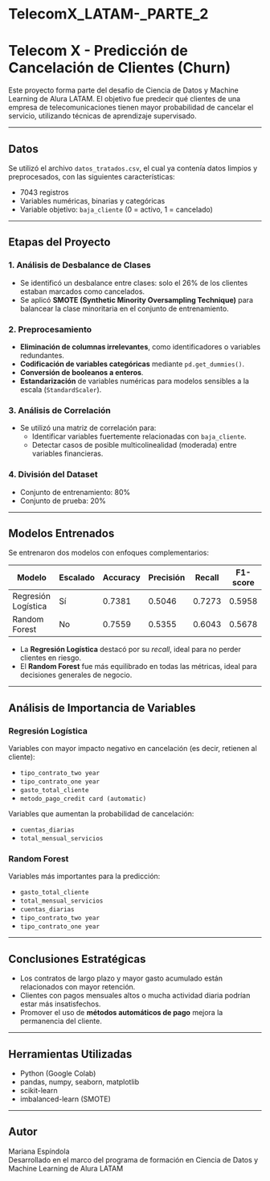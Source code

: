# TelecomX_LATAM-_PARTE_2

#  Telecom X - Predicción de Cancelación de Clientes (Churn)

Este proyecto forma parte del desafío de Ciencia de Datos y Machine Learning de Alura LATAM. El objetivo fue predecir qué clientes de una empresa de telecomunicaciones tienen mayor probabilidad de cancelar el servicio, utilizando técnicas de aprendizaje supervisado.

---

##  Datos

Se utilizó el archivo `datos_tratados.csv`, el cual ya contenía datos limpios y preprocesados, con las siguientes características:

- 7043 registros
- Variables numéricas, binarias y categóricas
- Variable objetivo: `baja_cliente` (0 = activo, 1 = cancelado)

---

## Etapas del Proyecto

### 1.  Análisis de Desbalance de Clases

- Se identificó un desbalance entre clases: solo el 26% de los clientes estaban marcados como cancelados.
- Se aplicó **SMOTE (Synthetic Minority Oversampling Technique)** para balancear la clase minoritaria en el conjunto de entrenamiento.

### 2.  Preprocesamiento

- **Eliminación de columnas irrelevantes**, como identificadores o variables redundantes.
- **Codificación de variables categóricas** mediante `pd.get_dummies()`.
- **Conversión de booleanos a enteros**.
- **Estandarización** de variables numéricas para modelos sensibles a la escala (`StandardScaler`).

### 3.  Análisis de Correlación

- Se utilizó una matriz de correlación para:
  - Identificar variables fuertemente relacionadas con `baja_cliente`.
  - Detectar casos de posible multicolinealidad (moderada) entre variables financieras.

### 4.  División del Dataset

- Conjunto de entrenamiento: 80%
- Conjunto de prueba: 20%

---

##  Modelos Entrenados

Se entrenaron dos modelos con enfoques complementarios:

| Modelo              | Escalado | Accuracy | Precisión | Recall | F1-score |
|---------------------|----------|----------|-----------|--------|----------|
| Regresión Logística | Sí       | 0.7381   | 0.5046    | 0.7273 | 0.5958   |
| Random Forest       | No       | 0.7559   | 0.5355    | 0.6043 | 0.5678   |

- La **Regresión Logística** destacó por su *recall*, ideal para no perder clientes en riesgo.
- El **Random Forest** fue más equilibrado en todas las métricas, ideal para decisiones generales de negocio.

---

## Análisis de Importancia de Variables

### Regresión Logística

Variables con mayor impacto negativo en cancelación (es decir, retienen al cliente):

- `tipo_contrato_two year`
- `tipo_contrato_one year`
- `gasto_total_cliente`
- `metodo_pago_credit card (automatic)`

Variables que aumentan la probabilidad de cancelación:

- `cuentas_diarias`
- `total_mensual_servicios`

### Random Forest

Variables más importantes para la predicción:

- `gasto_total_cliente`
- `total_mensual_servicios`
- `cuentas_diarias`
- `tipo_contrato_two year`
- `tipo_contrato_one year`

---

##  Conclusiones Estratégicas

- Los contratos de largo plazo y mayor gasto acumulado están relacionados con mayor retención.
- Clientes con pagos mensuales altos o mucha actividad diaria podrían estar más insatisfechos.
- Promover el uso de **métodos automáticos de pago** mejora la permanencia del cliente.

---

##  Herramientas Utilizadas

- Python (Google Colab)
- pandas, numpy, seaborn, matplotlib
- scikit-learn
- imbalanced-learn (SMOTE)

---

##  Autor

Mariana Espíndola  
Desarrollado en el marco del programa de formación en Ciencia de Datos y Machine Learning de Alura LATAM 
